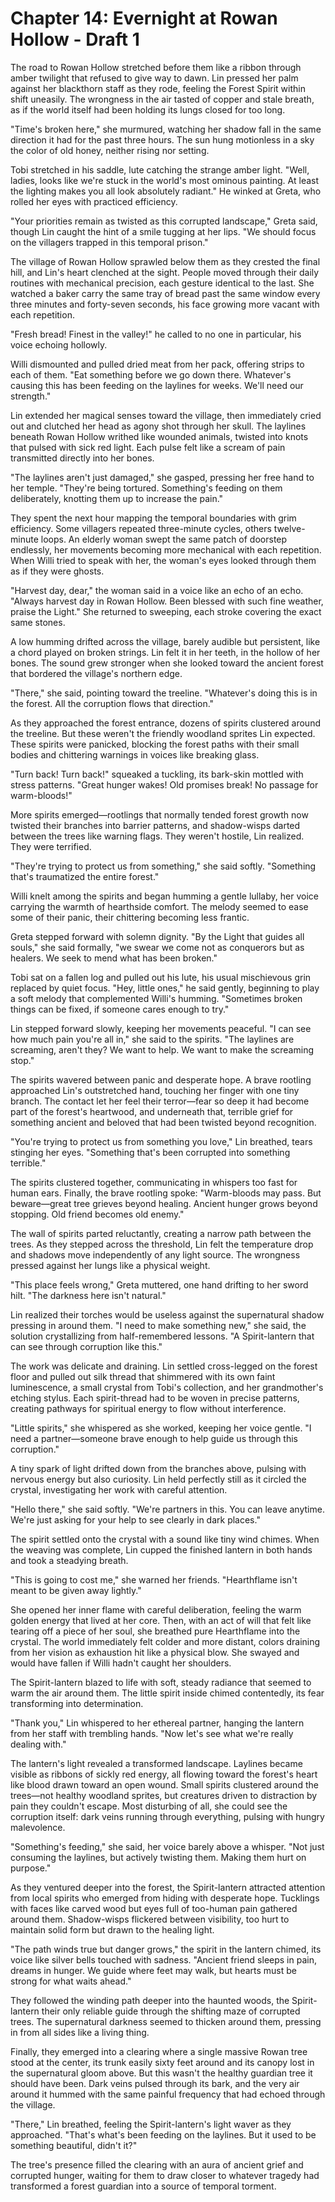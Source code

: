 # Chapter 14: Evernight at Rowan Hollow - Draft 1

The road to Rowan Hollow stretched before them like a ribbon through amber twilight that refused to give way to dawn. Lin pressed her palm against her blackthorn staff as they rode, feeling the Forest Spirit within shift uneasily. The wrongness in the air tasted of copper and stale breath, as if the world itself had been holding its lungs closed for too long.

"Time's broken here," she murmured, watching her shadow fall in the same direction it had for the past three hours. The sun hung motionless in a sky the color of old honey, neither rising nor setting.

Tobi stretched in his saddle, lute catching the strange amber light. "Well, ladies, looks like we're stuck in the world's most ominous painting. At least the lighting makes you all look absolutely radiant." He winked at Greta, who rolled her eyes with practiced efficiency.

"Your priorities remain as twisted as this corrupted landscape," Greta said, though Lin caught the hint of a smile tugging at her lips. "We should focus on the villagers trapped in this temporal prison."

The village of Rowan Hollow sprawled below them as they crested the final hill, and Lin's heart clenched at the sight. People moved through their daily routines with mechanical precision, each gesture identical to the last. She watched a baker carry the same tray of bread past the same window every three minutes and forty-seven seconds, his face growing more vacant with each repetition.

"Fresh bread! Finest in the valley!" he called to no one in particular, his voice echoing hollowly.

Willi dismounted and pulled dried meat from her pack, offering strips to each of them. "Eat something before we go down there. Whatever's causing this has been feeding on the laylines for weeks. We'll need our strength."

Lin extended her magical senses toward the village, then immediately cried out and clutched her head as agony shot through her skull. The laylines beneath Rowan Hollow writhed like wounded animals, twisted into knots that pulsed with sick red light. Each pulse felt like a scream of pain transmitted directly into her bones.

"The laylines aren't just damaged," she gasped, pressing her free hand to her temple. "They're being tortured. Something's feeding on them deliberately, knotting them up to increase the pain."

They spent the next hour mapping the temporal boundaries with grim efficiency. Some villagers repeated three-minute cycles, others twelve-minute loops. An elderly woman swept the same patch of doorstep endlessly, her movements becoming more mechanical with each repetition. When Willi tried to speak with her, the woman's eyes looked through them as if they were ghosts.

"Harvest day, dear," the woman said in a voice like an echo of an echo. "Always harvest day in Rowan Hollow. Been blessed with such fine weather, praise the Light." She returned to sweeping, each stroke covering the exact same stones.

A low humming drifted across the village, barely audible but persistent, like a chord played on broken strings. Lin felt it in her teeth, in the hollow of her bones. The sound grew stronger when she looked toward the ancient forest that bordered the village's northern edge.

"There," she said, pointing toward the treeline. "Whatever's doing this is in the forest. All the corruption flows that direction."

As they approached the forest entrance, dozens of spirits clustered around the treeline. But these weren't the friendly woodland sprites Lin expected. These spirits were panicked, blocking the forest paths with their small bodies and chittering warnings in voices like breaking glass.

"Turn back! Turn back!" squeaked a tuckling, its bark-skin mottled with stress patterns. "Great hunger wakes! Old promises break! No passage for warm-bloods!"

More spirits emerged—rootlings that normally tended forest growth now twisted their branches into barrier patterns, and shadow-wisps darted between the trees like warning flags. They weren't hostile, Lin realized. They were terrified.

"They're trying to protect us from something," she said softly. "Something that's traumatized the entire forest."

Willi knelt among the spirits and began humming a gentle lullaby, her voice carrying the warmth of hearthside comfort. The melody seemed to ease some of their panic, their chittering becoming less frantic.

Greta stepped forward with solemn dignity. "By the Light that guides all souls," she said formally, "we swear we come not as conquerors but as healers. We seek to mend what has been broken."

Tobi sat on a fallen log and pulled out his lute, his usual mischievous grin replaced by quiet focus. "Hey, little ones," he said gently, beginning to play a soft melody that complemented Willi's humming. "Sometimes broken things can be fixed, if someone cares enough to try."

Lin stepped forward slowly, keeping her movements peaceful. "I can see how much pain you're all in," she said to the spirits. "The laylines are screaming, aren't they? We want to help. We want to make the screaming stop."

The spirits wavered between panic and desperate hope. A brave rootling approached Lin's outstretched hand, touching her finger with one tiny branch. The contact let her feel their terror—fear so deep it had become part of the forest's heartwood, and underneath that, terrible grief for something ancient and beloved that had been twisted beyond recognition.

"You're trying to protect us from something you love," Lin breathed, tears stinging her eyes. "Something that's been corrupted into something terrible."

The spirits clustered together, communicating in whispers too fast for human ears. Finally, the brave rootling spoke: "Warm-bloods may pass. But beware—great tree grieves beyond healing. Ancient hunger grows beyond stopping. Old friend becomes old enemy."

The wall of spirits parted reluctantly, creating a narrow path between the trees. As they stepped across the threshold, Lin felt the temperature drop and shadows move independently of any light source. The wrongness pressed against her lungs like a physical weight.

"This place feels wrong," Greta muttered, one hand drifting to her sword hilt. "The darkness here isn't natural."

Lin realized their torches would be useless against the supernatural shadow pressing in around them. "I need to make something new," she said, the solution crystallizing from half-remembered lessons. "A Spirit-lantern that can see through corruption like this."

The work was delicate and draining. Lin settled cross-legged on the forest floor and pulled out silk thread that shimmered with its own faint luminescence, a small crystal from Tobi's collection, and her grandmother's etching stylus. Each spirit-thread had to be woven in precise patterns, creating pathways for spiritual energy to flow without interference.

"Little spirits," she whispered as she worked, keeping her voice gentle. "I need a partner—someone brave enough to help guide us through this corruption."

A tiny spark of light drifted down from the branches above, pulsing with nervous energy but also curiosity. Lin held perfectly still as it circled the crystal, investigating her work with careful attention.

"Hello there," she said softly. "We're partners in this. You can leave anytime. We're just asking for your help to see clearly in dark places."

The spirit settled onto the crystal with a sound like tiny wind chimes. When the weaving was complete, Lin cupped the finished lantern in both hands and took a steadying breath.

"This is going to cost me," she warned her friends. "Hearthflame isn't meant to be given away lightly."

She opened her inner flame with careful deliberation, feeling the warm golden energy that lived at her core. Then, with an act of will that felt like tearing off a piece of her soul, she breathed pure Hearthflame into the crystal. The world immediately felt colder and more distant, colors draining from her vision as exhaustion hit like a physical blow. She swayed and would have fallen if Willi hadn't caught her shoulders.

The Spirit-lantern blazed to life with soft, steady radiance that seemed to warm the air around them. The little spirit inside chimed contentedly, its fear transforming into determination.

"Thank you," Lin whispered to her ethereal partner, hanging the lantern from her staff with trembling hands. "Now let's see what we're really dealing with."

The lantern's light revealed a transformed landscape. Laylines became visible as ribbons of sickly red energy, all flowing toward the forest's heart like blood drawn toward an open wound. Small spirits clustered around the trees—not healthy woodland sprites, but creatures driven to distraction by pain they couldn't escape. Most disturbing of all, she could see the corruption itself: dark veins running through everything, pulsing with hungry malevolence.

"Something's feeding," she said, her voice barely above a whisper. "Not just consuming the laylines, but actively twisting them. Making them hurt on purpose."

As they ventured deeper into the forest, the Spirit-lantern attracted attention from local spirits who emerged from hiding with desperate hope. Tucklings with faces like carved wood but eyes full of too-human pain gathered around them. Shadow-wisps flickered between visibility, too hurt to maintain solid form but drawn to the healing light.

"The path winds true but danger grows," the spirit in the lantern chimed, its voice like silver bells touched with sadness. "Ancient friend sleeps in pain, dreams in hunger. We guide where feet may walk, but hearts must be strong for what waits ahead."

They followed the winding path deeper into the haunted woods, the Spirit-lantern their only reliable guide through the shifting maze of corrupted trees. The supernatural darkness seemed to thicken around them, pressing in from all sides like a living thing.

Finally, they emerged into a clearing where a single massive Rowan tree stood at the center, its trunk easily sixty feet around and its canopy lost in the supernatural gloom above. But this wasn't the healthy guardian tree it should have been. Dark veins pulsed through its bark, and the very air around it hummed with the same painful frequency that had echoed through the village.

"There," Lin breathed, feeling the Spirit-lantern's light waver as they approached. "That's what's been feeding on the laylines. But it used to be something beautiful, didn't it?"

The tree's presence filled the clearing with an aura of ancient grief and corrupted hunger, waiting for them to draw closer to whatever tragedy had transformed a forest guardian into a source of temporal torment.
